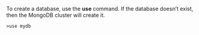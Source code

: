 To create a database, use the **use** command. If the database doesn’t exist, then the MongoDB cluster will create it.
```
>use mydb
```
